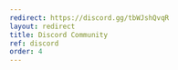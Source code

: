 ```yaml
---
redirect: https://discord.gg/tbWJshQvqR
layout: redirect
title: Discord Community
ref: discord
order: 4
---
```


